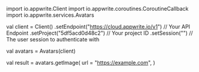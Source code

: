 import io.appwrite.Client
import io.appwrite.coroutines.CoroutineCallback
import io.appwrite.services.Avatars

val client = Client()
    .setEndpoint("https://cloud.appwrite.io/v1") // Your API Endpoint
    .setProject("5df5acd0d48c2") // Your project ID
    .setSession("") // The user session to authenticate with

val avatars = Avatars(client)

val result = avatars.getImage(
    url = "https://example.com",
)
